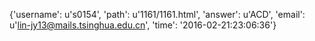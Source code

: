 {'username': u's0154', 'path': u'1161/1161.html', 'answer': u'ACD', 'email': u'lin-jy13@mails.tsinghua.edu.cn', 'time': '2016-02-21:23:06:36'}